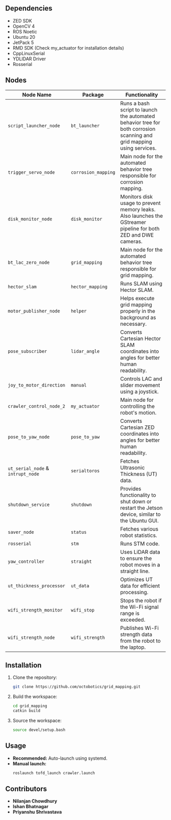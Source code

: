 ## Dependencies
- ZED SDK
- OpenCV 4
- ROS Noetic
- Ubuntu 20
- JetPack 5
- RMD SDK (Check my_actuator for installation details)
- CppLinuxSerial
- YDLIDAR Driver
- Rosserial

## Nodes

| Node Name               | Package            | Functionality |
|-------------------------|--------------------|--------------|
| `script_launcher_node`  | `bt_launcher`      | Runs a bash script to launch the automated behavior tree for both corrosion scanning and grid mapping using services. |
| `trigger_servo_node`    | `corrosion_mapping` | Main node for the automated behavior tree responsible for corrosion mapping. |
| `disk_monitor_node`     | `disk_monitor`     | Monitors disk usage to prevent memory leaks. Also launches the GStreamer pipeline for both ZED and DWE cameras. |
| `bt_lac_zero_node`      | `grid_mapping`     | Main node for the automated behavior tree responsible for grid mapping. |
| `hector_slam`          | `hector_mapping`   | Runs SLAM using Hector SLAM. |
| `motor_publisher_node`  | `helper`           | Helps execute grid mapping properly in the background as necessary. |
| `pose_subscriber`       | `lidar_angle`      | Converts Cartesian Hector SLAM coordinates into angles for better human readability. |
| `joy_to_motor_direction` | `manual`          | Controls LAC and slider movement using a joystick. |
| `crawler_control_node_2` | `my_actuator`     | Main node for controlling the robot's motion. |
| `pose_to_yaw_node`      | `pose_to_yaw`      | Converts Cartesian ZED coordinates into angles for better human readability. |
| `ut_serial_node` & `intrupt_node` | `serialtoros` | Fetches Ultrasonic Thickness (UT) data. |
| `shutdown_service`      | `shutdown`         | Provides functionality to shut down or restart the Jetson device, similar to the Ubuntu GUI. |
| `saver_node`           | `status`           | Fetches various robot statistics. |
| `rosserial`            | `stm`              | Runs STM code. |
| `yaw_controller`       | `straight`         | Uses LiDAR data to ensure the robot moves in a straight line. |
| `ut_thickness_processor` | `ut_data`        | Optimizes UT data for efficient processing. |
| `wifi_strength_monitor` | `wifi_stop`       | Stops the robot if the Wi-Fi signal range is exceeded. |
| `wifi_strength_node`    | `wifi_strength`   | Publishes Wi-Fi strength data from the robot to the laptop. |

## Installation
1. Clone the repository:
   ```sh
   git clone https://github.com/octobotics/grid_mapping.git
   ```
2. Build the workspace:
   ```sh
   cd grid_mapping
   catkin build
   ```
3. Source the workspace:
   ```sh
   source devel/setup.bash
   ```

## Usage
- **Recommended:** Auto-launch using systemd.
- **Manual launch:**
  ```sh
  roslaunch tofd_launch crawler.launch
  ```

## Contributors
- **Nilanjan Chowdhury**
- **Ishan Bhatnagar**
- **Priyanshu Shrivastava**

